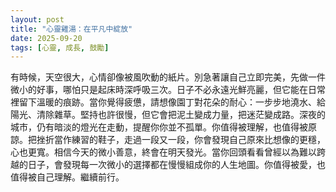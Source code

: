 ```yaml
---
layout: post
title: "心靈雞湯：在平凡中綻放"
date: 2025-09-20
tags: [心靈, 成長, 鼓勵]
---
```


有時候，天空很大，心情卻像被風吹動的紙片。別急著讓自己立即完美，先做一件微小的好事，哪怕只是起床時深呼吸三次。日子不必永遠光鮮亮麗，但它能在日常裡留下溫暖的痕跡。當你覺得疲憊，請想像園丁對花朵的耐心：一步步地澆水、給陽光、清除雜草。堅持也許很慢，但它會把泥土變成力量，把迷茫變成路。深夜的城市，仍有暗淡的燈光在走動，提醒你你並不孤單。你值得被理解，也值得被原諒。把挫折當作練習的鞋子，走過一段又一段，你會發現自己原來比想像的更穩，心也更寬。相信今天的微小善意，終會在明天發光。當你回頭看看曾經以為難以跨越的日子，會發現每一次微小的選擇都在慢慢組成你的人生地圖。你值得被愛，也值得被自己理解。繼續前行。